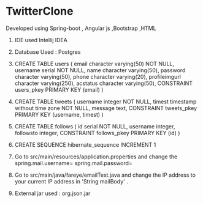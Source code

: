 # TwitterClone
Developed using Spring-boot , Angular js ,Bootstrap ,HTML 
1. IDE used Intellij IDEA 
2. Database Used : Postgres

3.	CREATE TABLE users
(
  email character varying(50) NOT NULL,
  username serial NOT NULL,
  name character varying(50),
  password character varying(50),
  phone character varying(20),
  profileimgurl character varying(250),
  acstatus character varying(50),
  CONSTRAINT users_pkey PRIMARY KEY (email)
)

4.	CREATE TABLE tweets
(
  username integer NOT NULL,
  timest timestamp without time zone NOT NULL,
  message text,
  CONSTRAINT tweets_pkey PRIMARY KEY (username, timest)
)



5.	CREATE TABLE follows
(
  id serial NOT NULL,
  username integer,
  followsto integer,
  CONSTRAINT follows_pkey PRIMARY KEY (id)
)



6.	CREATE SEQUENCE hibernate_sequence  INCREMENT 1
7.	Go to src/main/resources/application.properties  and change the 
		spring.mail.username=<YOUR EMAIL ID>
		spring.mail.password=<YOUR PASSWORD>
8.	Go to src/main/java/fareye/emailTest.java    and change the
		IP address to your current IP address in 'String mailBody' .
9. 	External jar used : org.json.jar
	
